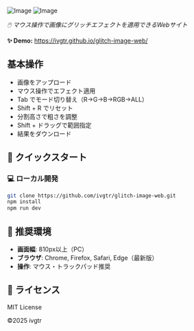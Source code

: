 ![Image](https://github.com/user-attachments/assets/1a8ae577-fc9c-4303-abfe-c9df5b8d79b8#gh-light-mode-only)
![Image](https://github.com/user-attachments/assets/25c3d8d5-0ded-4a23-b29f-a18642e98c37#gh-dark-mode-only)

 _🖱️ マウス操作で画像にグリッチエフェクトを適用できるWebサイト_

**✨ Demo:** https://ivgtr.github.io/glitch-image-web/

## 基本操作
- 画像をアップロード
- マウス操作でエフェクト適用
- Tab でモード切り替え（R→G→B→RGB→ALL）
- Shift + R でリセット
- 分割高さで粗さを調整
- Shift + ドラッグで範囲指定
- 結果をダウンロード

## 🚀 クイックスタート

### 💻 ローカル開発

```bash
git clone https://github.com/ivgtr/glitch-image-web.git
npm install
npm run dev
```

## 🌟 推奨環境

- **画面幅**: 810px以上（PC）
- **ブラウザ**: Chrome, Firefox, Safari, Edge（最新版）
- **操作**: マウス・トラックパッド推奨

## 📄 ライセンス

MIT License

©2025 ivgtr
